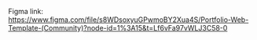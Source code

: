 Figma link: https://www.figma.com/file/s8WDsoxyuGPwmoBY2Xua4S/Portfolio-Web-Template-(Community)?node-id=1%3A15&t=Lf6vFa97vWLJ3C58-0